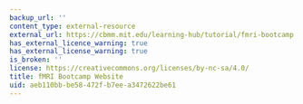 ```yaml
---
backup_url: ''
content_type: external-resource
external_url: https://cbmm.mit.edu/learning-hub/tutorial/fmri-bootcamp
has_external_licence_warning: true
has_external_license_warning: true
is_broken: ''
license: https://creativecommons.org/licenses/by-nc-sa/4.0/
title: fMRI Bootcamp Website
uid: aeb110bb-be58-472f-b7ee-a3472622be61
---
```

